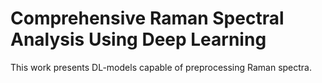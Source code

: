 # Comprehensive Raman Spectral Analysis Using Deep Learning
 This work presents DL-models capable of preprocessing Raman spectra.

